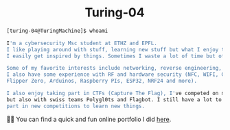 <h1 align="center"> <b> Turing-04 </b></h1>

```zsh
[turing-04@TuringMachine]$ whoami

I'm a cybersecurity Msc student at ETHZ and EPFL.
I like playing around with stuff, learning new stuff but what I enjoy the most is breaking stuff.
I easily get inspired by things. Sometimes I waste a lot of time but often I make some fun discoveries.

Some of my favorite interests include networking, reverse engineering, web exploitation and forensics.
I also have some experience with RF and hardware security (NFC, WIFI, GPS, etc. using the HackRF One,
Flipper Zero, Arduinos, Raspberry PIs, ESP32, NRF24 and more).

I also enjoy taking part in CTFs (Capture The Flag), I've competed on my own as 'Turing-04' and now 'Enigmatix'
but also with swiss teams Polygl0ts and Flagbot. I still have a lot to learn however and it's always fun to take
part in new competitions to learn new things.
```

<!--
**Turing-04/Turing-04** is a ✨ _special_ ✨ repository because its `README.md` (this file) appears on your GitHub profile.

Here are some ideas to get you started:

- 🔭 I’m currently working on ...
- 🌱 I’m currently learning ...
- 👯 I’m looking to collaborate on ...
- 🤔 I’m looking for help with ...
- 💬 Ask me about ...
- 📫 How to reach me: ...
- 😄 Pronouns: ...
- ⚡ Fun fact: ...
-->


👨‍💻 You can find a quick and fun online portfolio I did [here](https://enigmatix.xyz).


